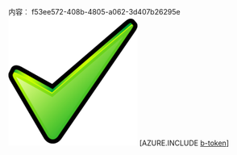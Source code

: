 内容︰ f53ee572-408b-4805-a062-3d407b26295e![图像](00d90a6e-f6eb-4dbc-9805-62ab47e0ee58.png)
[AZURE.INCLUDE [b-token](94aa1c3a-ed03-4b02-bb3d-c8a26dbdb92f.md)]
